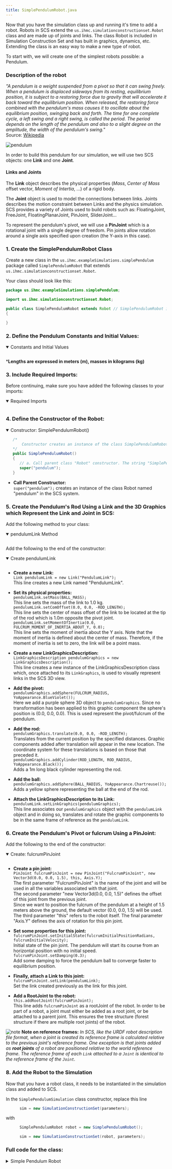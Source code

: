 ```yaml
---
title: SimplePendulumRobot.java
---
```


Now that you have the simulation class up and running it's time to add a robot.  Robots in SCS extend the `us.ihmc.simulationconstructionset.Robot` class and are made up of joints and links. The class Robot is included in Simulation Construction Set and has built in graphics, dynamics, etc. Extending the class is an easy way to make a new type of robot.

To start with, we will create one of the simplest robots possible: a Pendulum.  

### Description of the robot

*"A pendulum is a weight suspended from a pivot so that it can swing freely.
When a pendulum is displaced sideways from its resting, equilibrium position, it is subject to a restoring force due to gravity that will accelerate it back toward the equilibrium position.
When released, the restoring force combined with the pendulum's mass causes it to oscillate about the equilibrium position, swinging back and forth.
The time for one complete cycle, a left swing and a right swing, is called the period. The period depends on the length of the pendulum and also to a slight degree on the amplitude, the width of the pendulum's swing."*  
Source: [Wikipedia](https://en.wikipedia.org/wiki/Pendulum)


![pendulum](/img/scs-tutorials/simple-pendulum/pendulum.png)

In order to build this pendulum for our simulation, we will use two SCS objects: one **Link** and one **Joint**.

#### Links and Joints
The **Link** object describes the physical properties (*Mass*, *Center of Mass* offset vector, *Moment of Intertia*, ...) of a rigid body.

The **Joint** object is used to model the connections between links. Joints describes the motion constraint between Links and the physics simulation.
SCS provides a variety of Joints used to build robots such as: FloatingJoint, FreeJoint, FloatingPlanarJoint, PinJoint, SliderJoint...   

To represent the pendulum's pivot, we will use a **PinJoint** which is a rotational joint with a single degree of freedom. Pin joints allow rotation around a single axis specified upon creation (the Y-axis in this case).   

### 1. Create the SimplePendulumRobot Class

Create a new class in the `us.ihmc.exampleSimulations.simplePendulum` package called `SimplePendulumRobot` that extends `us.ihmc.simulationconstructionset.Robot`.

Your class should look like this:

```java
package us.ihmc.exampleSimulations.simplePendulum;

import us.ihmc.simulationconstructionset.Robot;

public class SimplePendulumRobot extends Robot // SimplePendulumRobot inherits some properties and methods from Robot class
{

}
```

### 2. Define the Pendulum Constants and Initial Values:

<details open>
<summary> Constants and Initial Values </summary>
<pre><code data-url-index="0" data-snippet="portion" id="SimplePendulumRobotVariables" data-start="public class SimplePendulumRobot" data-end="private YoDouble tau_fulcrum, q_fulcrum, qd_fulcrum; // Respectively Torque, Position, Velocity"></code></pre>
</details>

***Lengths are expressed in meters (m), masses in kilograms (kg)**

### 3. Include Required Imports:

Before continuing, make sure you have added the following classes to your imports:  
<details open>
<summary> Required Imports </summary>
<pre><code data-url-index="0" data-snippet="portion" id="SimplePendulumRobotImports" data-start="import" data-end="&#10&#10"></code></pre>
</details>   

### 4. Define the Constructor of the Robot:

<details open>
<summary> Constructor: SimplePendulumRobot() </summary>

```java
   /*
       Constructor creates an instance of the class SimplePendulumRobot
   */
   public SimplePendulumRobot()
   {
      // a. Call parent class "Robot" constructor. The string "SimplePendulum" will be the name of the robot.  
      super("pendulum");
   }
```
</details>   

* **Call Parent Constructor:**  
`super("pendulum");` creates an instance of the class Robot named "pendulum" in the SCS system.

### 5. Create the Pendulum's Rod Using a Link and the 3D Graphics which Represent the Link and Joint in SCS:

Add the following method to your class:
<details open>
<summary> pendulumLink Method </summary>
<pre><code data-url-index="0" data-snippet="portion" id="pendulumLink" data-start="private Link pendulumLink()" data-end="}&#10&#10"></code></pre>
</details>  

Add the following to the end of the constructor:
<details open>
<summary> Create pendulumLink </summary>
<pre><code data-url-index="0" data-snippet="portion" id="pendulumLinkCreate" data-start="fulcrumPinJoint.setLink" data-end="&#10"></code></pre>
</details>  

* **Create a new Link:**  
`Link pendulumLink = new Link("PendulumLink");`  
This line creates a new Link named "PendulumLink".

* **Set its physical properties:**  
`pendulumLink.setMass(BALL_MASS);`  
This line sets the mass of the link to 1.0 kg.  
`pendulumLink.setComOffset(0.0, 0.0, -ROD_LENGTH);`  
This line sets the center of mass offset of the link to be located at the tip of the rod which is 1.0m opposite the pivot joint.  
`pendulumLink.setMomentOfInertia(0.0, FULCRUM_MOMENT_OF_INERTIA_ABOUT_Y, 0.0);`  
This line sets the moment of inertia about the Y axis. Note that the moment of inertia is defined about the center of mass.
Therefore, if the moment of inertia is set to zero, the link will be a point mass.  

* **Create a new LinkGraphicsDescription:**  
`LinkGraphicsDescription pendulumGraphics = new LinkGraphicsDescription();`  
This line creates a new instance of the LinkGraphicsDescription class which, once attached to its `LinkGraphics`, is used to visually represent links in the SCS 3D view.

* **Add the pivot:**  
`pendulumGraphics.addSphere(FULCRUM_RADIUS, YoAppearance.BlueViolet());`  
Here we add a purple sphere 3D object to `pendulumGraphics`. Since no transformation has been applied to this graphic component the sphere's position is (0.0, 0.0, 0.0). This is used represent the pivot/fulcrum of the pendulum.  

* **Add the rod:**  
`pendulumGraphics.translate(0.0, 0.0, -ROD_LENGTH);`  
Translates from the current position by the specified distances. Graphic components added after translation will appear in the new location. The coordinate system for these translations is based on those that preceded it.   
`pendulumGraphics.addCylinder(ROD_LENGTH, ROD_RADIUS, YoAppearance.Black());`  
Adds a 1m long black cylinder representing the rod.  

* **Add the ball:**  
`pendulumGraphics.addSphere(BALL_RADIUS, YoAppearance.Chartreuse());`  
Adds a yellow sphere representing the ball at the end of the rod.   

* **Attach the LinkGraphicsDescription to its Link:**  
`pendulumLink.setLinkGraphics(pendulumGraphics);`  
This line associates our `pendulumGraphics` object with the `pendulumLink` object and in doing so, translates and rotate the graphic components to be in the same frame of reference as the `pendulumLink`.   


### 6. Create the Pendulum's Pivot or fulcrum Using a PinJoint:

Add the following to the end of the constructor:
<details open>
<summary> Create: fulcrumPinJoint </summary>
<pre><code data-url-index="0" data-snippet="portion" id="fulcrumPinJoint" data-start="// b. Add a joint" data-end="this.addRootJoint(fulcrumPinJoint);"></code></pre>
</details>   

* **Create a pin joint:**   
`PinJoint fulcrumPinJoint = new PinJoint("FulcrumPinJoint", new Vector3d(0.0, 0.0, 1.5), this, Axis.Y);`   
The first parameter "FulcrumPinJoint" is the name of the joint and will be used in all the variables associated with that joint.  
The second parameter "new Vector3d(0.0, 0.0, 1.5)" defines the offset of this joint from the previous joint.  
Since we want to position the fulcrum of the pendulum at a height of 1.5 meters above the ground, the default vector (0.0, 0.0, 1.5) will be used.   
The third parameter "this" refers to the robot itself. The final parameter "Axis.Y" defines the axis of rotation for this pin joint.

* **Set some properties for this joint:**  
`fulcrumPinJoint.setInitialState(fulcrumInitialPositionRadians, fulcrumInitialVelocity);`  
Initial state of the pin joint. The pendulum will start its course from an horizontal position with no initial speed.  
`fulcrumPinJoint.setDamping(0.3);`  
Add some damping to force the pendulum ball to converge faster to equilibrium position.

* **Finally, attach a Link to this joint:**   
`fulcrumPinJoint.setLink(pendulumLink);`  
Set the link created previously as the link for this joint.   

* **Add a RootJoint to the robot:**  
`this.addRootJoint(fulcrumPinJoint);`  
This line adds `fulcrumPinJoint` as a rootJoint of the robot.
In order to be part of a robot, a joint must either be added as a root joint, or be attached to a parent joint.
This ensures the tree structure (forest structure if there are multiple root joints) of the robot.


![note](/img/attention-40.png) **Note on reference frames:**
*In SCS, like the URDF robot description file format, when a joint is created its reference frame is calculated relative to the previous joint's reference frame.
One exception is that joints added as **root joints** of a robot are positioned relative to the world reference frame. The reference frame of each `Link` attached to a `Joint` is identical to the reference frame of the `Joint`.*

### 8. Add the Robot to the Simulation

Now that you have a robot class, it needs to be instantiated in the simulation class and added to SCS.

In the `SimplePendulumSimulation` class constructor, replace this line

```java
      sim = new SimulationConstructionSet(parameters);
```

with

```java
      SimplePendulumRobot robot = new SimplePendulumRobot();

      sim = new SimulationConstructionSet(robot, parameters);
```


### Full code for the class:  
<details>
<summary> Simple Pendulum Robot </summary>
<pre><code data-url-index="0" data-snippet="complete" id="SimplePendulumRobotClass"></code></pre>
</details>

<script id="snippetscript" src=https://cdn.rawgit.com/ihmcrobotics/ihmcrobotics.github.io/2b3f76ee/snippetautomation/codesnippets.js sources=Array.of("https://rawgit.com/ihmcrobotics/ihmc-open-robotics-software/master/example-simulations/src/main/java/us/ihmc/exampleSimulations/simplePendulum/SimplePendulumRobot.java")></script>
